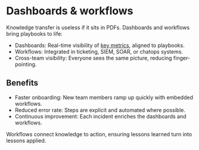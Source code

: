 # Dashboards & workflows

Knowledge transfer is useless if it sits in PDFs. Dashboards and workflows bring playbooks to life:  

* Dashboards: Real-time visibility of [key metrics](../sirt-and-soc/metrics.md), aligned to playbooks.  
* Workflows: Integrated in ticketing, SIEM, SOAR, or chatops systems.  
* Cross-team visibility: Everyone sees the same picture, reducing finger-pointing.  

## Benefits

* Faster onboarding: New team members ramp up quickly with embedded workflows.  
* Reduced error rate: Steps are explicit and automated where possible.  
* Continuous improvement: Each incident enriches the dashboards and workflows.  

Workflows connect knowledge to action, ensuring lessons learned turn into lessons applied.
